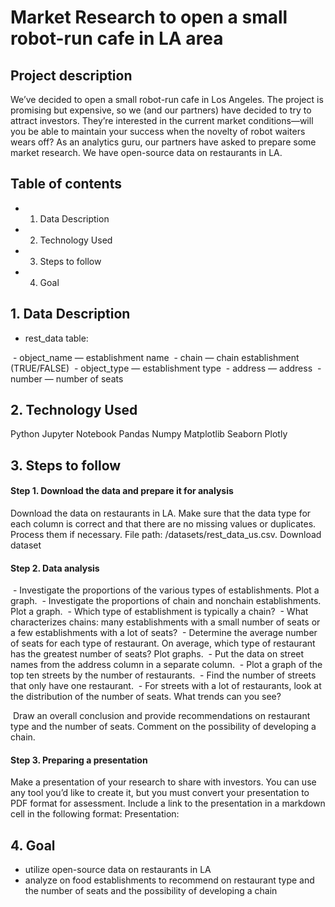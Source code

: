 # Market Research to open a small robot-run cafe in LA area
## Project description
We’ve decided to open a small robot-run cafe in Los Angeles. The project is promising but expensive, so we (and our partners) have decided to try to attract investors. They’re interested in the current market conditions—will you be able to maintain your success when the novelty of robot waiters wears off?
As an analytics guru, our partners have asked to prepare some market research. We have open-source data on restaurants in LA.

## Table of contents
- 1. Data Description
- 2. Technology Used
- 3. Steps to follow 
- 4. Goal

## 1. Data Description

- rest_data table:

 - object_name — establishment name
 - chain — chain establishment (TRUE/FALSE)
 - object_type — establishment type
 - address — address
 - number — number of seats

## 2. Technology Used
Python
Jupyter Notebook
Pandas
Numpy
Matplotlib
Seaborn
Plotly

## 3. Steps to follow
#### Step 1. Download the data and prepare it for analysis
Download the data on restaurants in LA. Make sure that the data type for each column is correct and that there are no missing values or duplicates. Process them if necessary.
File path: /datasets/rest_data_us.csv. Download dataset
#### Step 2. Data analysis
 - Investigate the proportions of the various types of establishments. Plot a graph.
 - Investigate the proportions of chain and nonchain establishments. Plot a graph.
 - Which type of establishment is typically a chain?
 - What characterizes chains: many establishments with a small number of seats or a few establishments with a lot of seats?
 - Determine the average number of seats for each type of restaurant. On average, which type of restaurant has the greatest number of seats? Plot graphs.
 - Put the data on street names from the address column in a separate column.
 - Plot a graph of the top ten streets by the number of restaurants.
 - Find the number of streets that only have one restaurant.
 - For streets with a lot of restaurants, look at the distribution of the number of seats. What trends can you see?

 Draw an overall conclusion and provide recommendations on restaurant type and the number of seats. Comment on the possibility of developing a chain.
#### Step 3. Preparing a presentation
Make a presentation of your research to share with investors. You can use any tool you’d like to create it, but you must convert your presentation to PDF format for assessment. Include a link to the presentation in a markdown cell in the following format:
Presentation: <link to cloud storage> 
## 4. Goal
- utilize open-source data on restaurants in LA
- analyze on food establishments to recommend on restaurant type and the number of seats and the possibility of developing a chain


